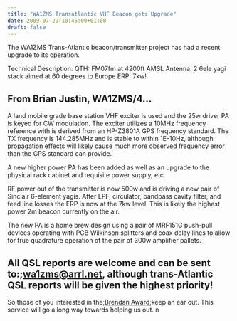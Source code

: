 ```yaml
---
title: "WA1ZMS Transatlantic VHF Beacon gets Upgrade"
date: 2009-07-29T10:45:00+01:00
draft: false
---
```


The WA1ZMS Trans-Atlantic beacon/transmitter project has had a recent upgrade to
its operation.

Technical Description:
QTH: FM07fm at 4200ft AMSL
Antenna: 2 6ele yagi stack aimed at 60 degrees to Europe
ERP: 7kw!

From Brian Justin, WA1ZMS/4...
---
A land mobile grade base station VHF exciter is used and the 25w driver PA is
keyed for CW modulation. The exciter utilizes a 10MHz frequency reference with
is derived from an HP-Z3801A GPS frequency standard. The TX frequency is
144.285MHz and is stable to within 1E-10Hz, although propagation effects will
likely cause much more observed frequency error than the GPS standard can
provide.

A new higher power PA has been added as well as an upgrade to the physical rack
cabinet and requisite power supply, etc.

RF power out of the transmitter is now 500w and is driving a new pair of
Sinclair 6-element yagis. After LPF, circulator, bandpass cavity filter, and
feed line losses the ERP is now at the 7kw level. This is likely the highest
power 2m beacon currently on the air.

The new PA is a home brew design using a pair of MRF151G push-pull devices
operating with PCB Wilkinson splitters and coax delay lines to allow for true
quadrature operation of the pair of 300w amplifier pallets.

All QSL reports are welcome and can be sent to:;<a href=mailto:wa1zms@arrl.net>wa1zms@arrl.net</a>, although
trans-Atlantic QSL reports will be given the highest priority!
---

So those of you interested in the;<a href=http://www.irts.ie/cgi/brendan.cgi>Brendan Award</a>;keep an ear out. This service will go a long way towards helping us out.
n
